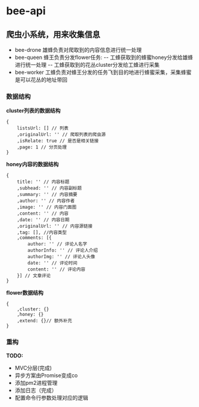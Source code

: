 # bee-api
## 爬虫小系统，用来收集信息
* bee-drone
雄蜂负责对爬取到的内容信息进行统一处理
* bee-queen
蜂王负责分发flower任务:
-- 工蜂获取到的蜂蜜honey分发给雄蜂进行统一处理
-- 工蜂获取到的花丛cluster分发给工蜂进行采集
* bee-worker
工蜂负责对蜂王分发的任务飞到目的地进行蜂蜜采集，采集蜂蜜是可以花丛的地址带回

### 数据结构
**cluster列表的数据结构**
```
{   
    listsUrl: [] // 列表
    ,originalUrl: '' // 爬取列表的爬虫源
    ,isRelate: true // 是否是相关链接
    ,page: 1 // 分页处理
}
```
**honey内容的数据结构**

```
{
    title: '' // 内容标题
    ,subhead: '' // 内容副标题
    ,summary: '' // 内容摘要
    ,author: '' // 内容作者
    ,image: '' // 内容门面图
    ,content: '' // 内容
    ,date: '' // 内容日期
    ,originalUrl: '' // 内容源链接
    ,tag: [], //内容类型
    ,comments: [{
        author: '' // 评论人名字
        authorInfo: '' // 评论人介绍
        authorImg: '' // 评论人头像
        date: '' // 评论时间
        content: '' // 评论内容
    }] // 文章评论
} 
```
**flower数据结构**

```
{   
    ,cluster: {}
    ,honey: {} 
    ,extend: {}// 额外补充
}
```
### 重构
**TODO:**
* MVC分层(完成)
* 异步方案由Promise变成co
* 添加pm2进程管理
* 添加日志（完成）
* 配置命令行参数处理对应的逻辑
